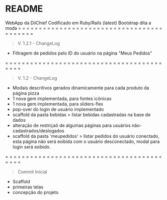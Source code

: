 # README

WebApp da DiiChief
Codificado em Ruby/Rails (latest)
Bootstrap dita a moda
 = = = = = = = = = = = = = = = = = = = = = = = = = = = = = = = = = = = = = = = = = =

> V. 1.2.1 - ChangeLog

+ Filtragem de pedidos pelo ID do usuário na página "Meus Pedidos"

 = = = = = = = = = = = = = = = = = = = = = = = = = = = = = = = = = = = = = = = = = =

> V. 1.2 - ChangeLog

+ Modais descritivos gerados dinamicamente para cada produto da página pizza
+ 1 nova gem implementada, para fontes icônicas
+ 1 nova gem implementada, para sliders-flex 
+ pop-over do login de usuário implementado
+ scaffold da pasta bebidas > listar bebidas cadastradas na base de dados
+ alteração de restriçaõ de algumas páginas para usuários não-cadastrados/deslogados
+ scaffold da pasta 'meupedidos' > listar pedidos do usuário conectado, esta página não será exibida com o usuário desconectado, modal para login será exibido.

 = = = = = = = = = = = = = = = = = = = = = = = = = = = = = = = = = = = = = = = = = =

> Commit Inicial

+ Scaffold
+ primeiras telas
+ concepção do projeto